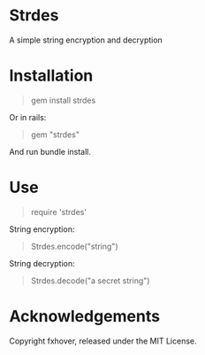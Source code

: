 Strdes
======

A simple string encryption and decryption

Installation
============

> gem install strdes

Or in rails:

> gem "strdes"

And run bundle install. 

Use
====
> require 'strdes'


String encryption:
  
> Strdes.encode("string")

String decryption:
  
> Strdes.decode("a secret string")

Acknowledgements
================
Copyright fxhover, released under the MIT License.

